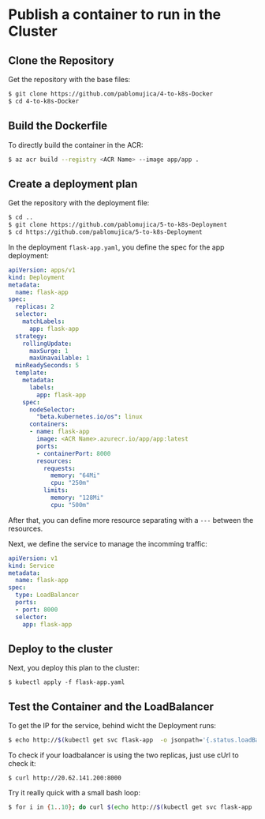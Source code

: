 # Publish a container to run in the Cluster

## Clone the Repository

Get the repository with the base files:
``` bash
$ git clone https://github.com/pablomujica/4-to-k8s-Docker
$ cd 4-to-k8s-Docker
```


## Build the Dockerfile

To directly build the container in the ACR: 

``` bash
$ az acr build --registry <ACR Name> --image app/app .
```

## Create a deployment plan

Get the repository with the deployment file:
``` bash
$ cd ..
$ git clone https://github.com/pablomujica/5-to-k8s-Deployment
$ cd https://github.com/pablomujica/5-to-k8s-Deployment
```

In the deployment `flask-app.yaml`, you define the spec for the app deployment:
``` yaml
apiVersion: apps/v1
kind: Deployment
metadata:
  name: flask-app
spec:
  replicas: 2
  selector:
    matchLabels:
      app: flask-app
  strategy:
    rollingUpdate:
      maxSurge: 1
      maxUnavailable: 1
  minReadySeconds: 5 
  template:
    metadata:
      labels:
        app: flask-app
    spec:
      nodeSelector:
        "beta.kubernetes.io/os": linux
      containers:
      - name: flask-app
        image: <ACR Name>.azurecr.io/app/app:latest
        ports:
        - containerPort: 8000
        resources:
          requests:
            memory: "64Mi"
            cpu: "250m"
          limits:
            memory: "128Mi"
            cpu: "500m"
```

After that, you can define more resource separating with a `---` between the resources.

Next, we define the service to manage the incomming traffic:
``` yaml
apiVersion: v1
kind: Service
metadata:
  name: flask-app
spec:
  type: LoadBalancer
  ports:
  - port: 8000
  selector:
    app: flask-app
```

## Deploy to the cluster
Next, you deploy this plan to the cluster:
```
$ kubectl apply -f flask-app.yaml
```

## Test the Container and the LoadBalancer
To get the IP for the service, behind wicht the Deployment runs:
``` bash
$ echo http://$(kubectl get svc flask-app  -o jsonpath='{.status.loadBalancer.ingress[0].ip}'):8000
```

To check if your loadbalancer is using the two replicas, just use cUrl to check it:
```
$ curl http://20.62.141.200:8000
```

Try it really quick with a small bash loop:
``` bash
$ for i in {1..10}; do curl $(echo http://$(kubectl get svc flask-app  -o jsonpath='{.status.loadBalancer.ingress[0].ip}'):8000) -w "\n"; done
```
